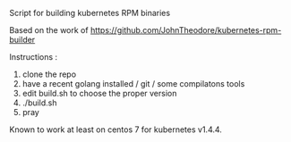 Script for building kubernetes RPM binaries

Based on the work of https://github.com/JohnTheodore/kubernetes-rpm-builder

Instructions :

1. clone the repo
2. have a recent golang installed / git / some compilatons tools
3. edit build.sh to choose the proper version
4. ./build.sh
5. pray

Known to work at least on centos 7 for kubernetes v1.4.4.


